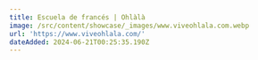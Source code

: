 ```yaml
---
title: Escuela de francés | Ohlàlà
image: /src/content/showcase/_images/www.viveohlala.com.webp
url: 'https://www.viveohlala.com/'
dateAdded: 2024-06-21T00:25:35.190Z
---
```


